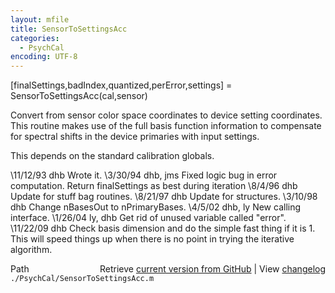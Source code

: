 ```yaml
---
layout: mfile
title: SensorToSettingsAcc
categories:
  - PsychCal
encoding: UTF-8
---
```


 [finalSettings,badIndex,quantized,perError,settings] = SensorToSettingsAcc(cal,sensor)

 Convert from sensor color space coordinates to device
 setting coordinates.  This routine makes use of the
 full basis function information to compensate for spectral
 shifts in the device primaries with input settings.

 This depends on the standard calibration globals.

 \11/12/93   dhb      Wrote it.
 \3/30/94     dhb, jms Fixed logic bug in error computation.
                      Return finalSettings as best during iteration
 \8/4/96     dhb      Update for stuff bag routines.
 \8/21/97    dhb      Update for structures.
 \3/10/98     dhb      Change nBasesOut to nPrimaryBases.
 \4/5/02     dhb, ly  New calling interface.
 \1/26/04    ly, dhb  Get rid of unused variable called "error".
 \11/22/09   dhb      Check basis dimension and do the simple fast thing if it is 1.
                     This will speed things up when there is no point in trying the
                     iterative algorithm.


<div class="code_header" style="text-align:right;">
  <span style="float:left;">Path&nbsp;&nbsp;</span> <span class="counter">Retrieve <a href=
  "https://raw.github.com/Psychtoolbox-3/Psychtoolbox-3/beta/./PsychCal/SensorToSettingsAcc.m">current version from GitHub</a> | View <a href=
  "https://github.com/Psychtoolbox-3/Psychtoolbox-3/commits/beta/./PsychCal/SensorToSettingsAcc.m">changelog</a></span>
</div>
<div class="code">
  <code>./PsychCal/SensorToSettingsAcc.m</code>
</div>

